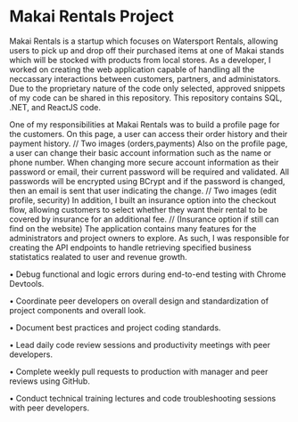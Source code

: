 # Makai Rentals Project
Makai Rentals is a startup which focuses on Watersport Rentals, allowing users to pick up and drop off their purchased items at one of Makai stands which will be stocked with products from local stores. As a developer, I worked on creating the web application capable of handling all the neccassary interactions between customers, partners, and administators. Due to the proprietary nature of the code only selected, approved snippets of my code can be shared in this repository. This repository contains SQL, .NET, and ReactJS code.

One of my responsibilities at Makai Rentals was to build a profile page for the customers. On this page, a user can access their order history and their payment history.
// Two images (orders,payments)
Also on the profile page, a user can change their basic account information such as the name or phone number. When changing more secure account information as their password or email, their current password will be required and validated. All passwords will be encrypted using BCrypt and if the password is changed, then an email is sent that user indicating the change. 
// Two images (edit profile, security)
In addition, I built an insurance option into the checkout flow, allowing customers to select whether they want their rental to be covered by insurance for an additional fee. 
// (Insurance option if still can find on the website)
The application contains many features for the administrators and project owners to explore. As such, I was responsible for creating the API endpoints to handle retrieving specified business statistatics realated to user and revenue growth.

• Debug functional and logic errors during end-to-end testing with Chrome Devtools.

• Coordinate peer developers on overall design and standardization of project components and overall look.

• Document best practices and project coding standards.

• Lead daily code review sessions and productivity meetings with peer developers.

• Complete weekly pull requests to production with manager and peer reviews using GitHub.

• Conduct technical training lectures and code troubleshooting sessions with peer developers.

